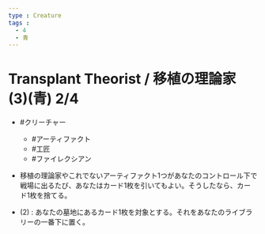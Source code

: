 ```yaml
---
type : Creature
tags : 
  - 4
  - 青
---
```

# Transplant Theorist / 移植の理論家 (3)(青) 2/4

* #クリーチャー
  * #アーティファクト
  * #工匠
  * #ファイレクシアン 

* 移植の理論家やこれでないアーティファクト1つがあなたのコントロール下で戦場に出るたび、あなたはカード1枚を引いてもよい。そうしたなら、カード1枚を捨てる。
* (2) : あなたの墓地にあるカード1枚を対象とする。それをあなたのライブラリーの一番下に置く。
